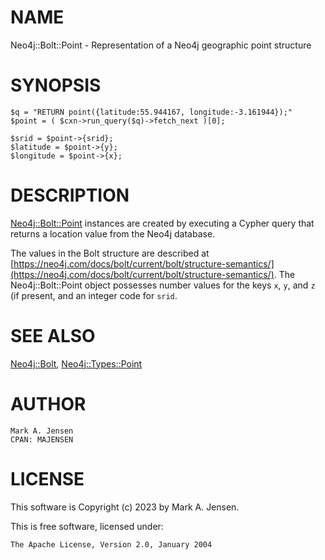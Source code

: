# NAME

Neo4j::Bolt::Point - Representation of a Neo4j geographic point structure

# SYNOPSIS

    $q = "RETURN point({latitude:55.944167, longitude:-3.161944});"
    $point = ( $cxn->run_query($q)->fetch_next )[0];

    $srid = $point->{srid};
    $latitude = $point->{y};
    $longitude = $point->{x};
    

# DESCRIPTION

[Neo4j::Bolt::Point](/lib/Neo4j/Bolt/Point.md) instances are created by executing
a Cypher query that returns a location value
from the Neo4j database.

The values in the Bolt structure are described at
[https://neo4j.com/docs/bolt/current/bolt/structure-semantics/](https://neo4j.com/docs/bolt/current/bolt/structure-semantics/). The
Neo4j::Bolt::Point object possesses number values for the keys `x`,
`y`, and `z` (if present, and an integer code for `srid`.

# SEE ALSO

[Neo4j::Bolt](/lib/Neo4j/Bolt.md), [Neo4j::Types::Point](/lib/Neo4j/Types/Point.md)

# AUTHOR

    Mark A. Jensen
    CPAN: MAJENSEN

# LICENSE

This software is Copyright (c) 2023 by Mark A. Jensen.

This is free software, licensed under:

    The Apache License, Version 2.0, January 2004
